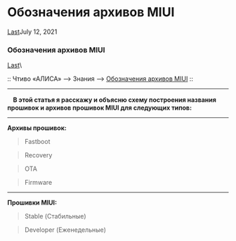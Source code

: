# Обозначения архивов MIUI

[Last](https://t.me/i1Last)July 12, 2021

### Обозначения архивов MIUI 

[Last](https://t.me/i1Last)\


:: Чтиво «АЛИСА» --> Знания --> [Обозначения архивов MIUI](broken-reference) ::

***

**ᅠВ этой статья я расскажу и объясню схему построения названия прошивок и архивов прошивок MIUI для следующих типов:**

***

**Архивы прошивок:**

> Fastboot

> Recovery

> OTA

> Firmware

***

**Прошивки MIUI:**

> Stable (Стабильные)

> Developer (Еженедельные)
